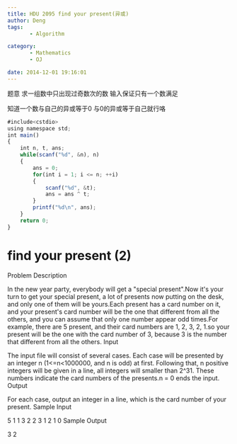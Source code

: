 ```yaml
---
title: HDU 2095 find your present(异或)
author: Deng
tags: 
       - Algorithm

category: 
       - Mathematics
       - OJ

date: 2014-12-01 19:16:01
---
```

题意 求一组数中只出现过奇数次的数 输入保证只有一个数满足

知道一个数与自己的异或等于0 与0的异或等于自己就行咯

```js 
#include<cstdio>
using namespace std;
int main()
{
    int n, t, ans;
    while(scanf("%d", &n), n)
    {
        ans = 0;
        for(int i = 1; i <= n; ++i)
        {
            scanf("%d", &t);
            ans = ans ^ t;
        }
        printf("%d\n", ans);
    }
    return 0;
}
```

# find your present (2)

Problem Description

In the new year party, everybody will get a "special present".Now it's your turn to get your special present, a lot of presents now putting on the desk, and only one of them will be yours.Each present has a card number on it, and your present's card number will be the one that different from all the others, and you can assume that only one number appear odd times.For example, there are 5 present, and their card numbers are 1, 2, 3, 2, 1.so your present will be the one with the card number of 3, because 3 is the number that different from all the others.
Input

The input file will consist of several cases.
Each case will be presented by an integer n (1<=n<1000000, and n is odd) at first. Following that, n positive integers will be given in a line, all integers will smaller than 2^31. These numbers indicate the card numbers of the presents.n = 0 ends the input.
Output

For each case, output an integer in a line, which is the card number of your present.
Sample Input

5 1 1 3 2 2 3 1 2 1 0
Sample Output

3 2